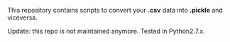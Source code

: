 This repository contains scripts to convert your **.csv** data into **.pickle** and viceversa.

Update: this repo is not maintained anymore. Tested in Python2.7.x.
